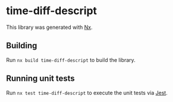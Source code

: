 # time-diff-descript

This library was generated with [Nx](https://nx.dev).

## Building

Run `nx build time-diff-descript` to build the library.

## Running unit tests

Run `nx test time-diff-descript` to execute the unit tests via [Jest](https://jestjs.io).
